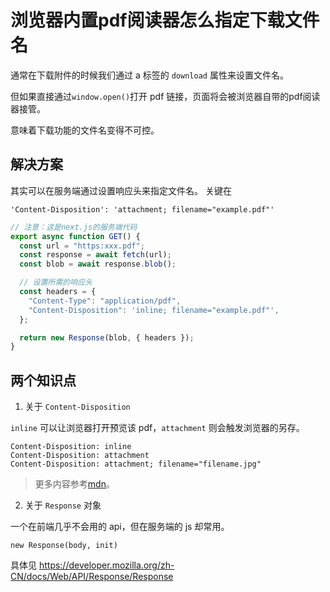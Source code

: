 # 浏览器内置pdf阅读器怎么指定下载文件名

通常在下载附件的时候我们通过 a 标签的 `download` 属性来设置文件名。

但如果直接通过`window.open()`打开 pdf 链接，页面将会被浏览器自带的pdf阅读器接管。

意味着下载功能的文件名变得不可控。

## 解决方案

其实可以在服务端通过设置响应头来指定文件名。
关键在

`'Content-Disposition': 'attachment; filename="example.pdf"'`

```js
// 注意：这是next.js的服务端代码
export async function GET() {
  const url = "https:xxx.pdf";
  const response = await fetch(url);
  const blob = await response.blob();

  // 设置所需的响应头
  const headers = {
    "Content-Type": "application/pdf",
    "Content-Disposition": 'inline; filename="example.pdf"',
  };

  return new Response(blob, { headers });
}
```

## 两个知识点

1. 关于 `Content-Disposition`

`inline` 可以让浏览器打开预览该 pdf，`attachment` 则会触发浏览器的另存。

```
Content-Disposition: inline
Content-Disposition: attachment
Content-Disposition: attachment; filename="filename.jpg"

```

> 更多内容参考[mdn](https://developer.mozilla.org/zh-CN/docs/Web/HTTP/Headers/Content-Disposition)。

2. 关于 `Response` 对象

一个在前端几乎不会用的 api，但在服务端的 js 却常用。

```
new Response(body, init)
```

具体见 https://developer.mozilla.org/zh-CN/docs/Web/API/Response/Response
